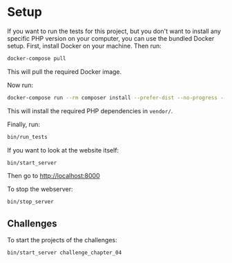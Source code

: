 # Setup

If you want to run the tests for this project, but you don't want to install any specific PHP version on your computer, you can use the bundled Docker setup.
First, install Docker on your machine.
Then run:

```bash
docker-compose pull
```

This will pull the required Docker image.

Now run:

```bash
docker-compose run --rm composer install --prefer-dist --no-progress --ignore-platform-reqs
```

This will install the required PHP dependencies in `vendor/`.

Finally, run:

```bash
bin/run_tests
```

If you want to look at the website itself:

```bash
bin/start_server
```

Then go to <http://localhost:8000>

To stop the webserver:

```bash
bin/stop_server
```

## Challenges

To start the projects of the challenges:

```bash
bin/start_server challenge_chapter_04 
```
